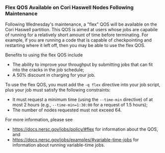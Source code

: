 ### Flex QOS Available on Cori Haswell Nodes Following Maintenance

Following Wednesday's maintenance, a "flex" QOS will be available on the Cori
Haswell partition. This QOS is aimed at users whose jobs are capabile of running
for a relatively short amount of time before terminating. For example, if you
are running a code that is capable of checkpointing and restarting where it left
off, then you may be able to use the flex QOS.

Benefits to using the flex QOS include
- The ability to improve your throughput by submitting jobs that can fit into
the cracks in the job schedule;
- A 50% discount in charging for your job.

To use the flex QOS, you must add the `-q flex` directive into your job script,
plus your job must satisfy the following constraints:
- It must request a minimum time (using the `--time-min` directive) of at most
2 hours (e.g., `--time-min=1:30:00` for a request of 1.5 hours);
- The number of nodes requested must not exceed 64.

For more information, please see
- https://docs.nersc.gov/jobs/policy/#flex for information about the QOS, and
- https://docs.nersc.gov/jobs/examples/#variable-time-jobs for information about
running variable-time jobs.
